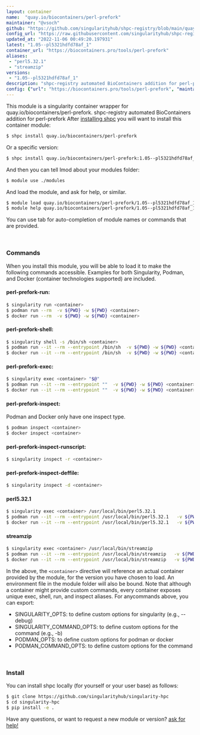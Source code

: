 ```yaml
---
layout: container
name:  "quay.io/biocontainers/perl-prefork"
maintainer: "@vsoch"
github: "https://github.com/singularityhub/shpc-registry/blob/main/quay.io/biocontainers/perl-prefork/container.yaml"
config_url: "https://raw.githubusercontent.com/singularityhub/shpc-registry/main/quay.io/biocontainers/perl-prefork/container.yaml"
updated_at: "2022-11-06 00:49:20.197931"
latest: "1.05--pl5321hdfd78af_1"
container_url: "https://biocontainers.pro/tools/perl-prefork"
aliases:
 - "perl5.32.1"
 - "streamzip"
versions:
 - "1.05--pl5321hdfd78af_1"
description: "shpc-registry automated BioContainers addition for perl-prefork"
config: {"url": "https://biocontainers.pro/tools/perl-prefork", "maintainer": "@vsoch", "description": "shpc-registry automated BioContainers addition for perl-prefork", "latest": {"1.05--pl5321hdfd78af_1": "sha256:daae900f335e605a5c920b9c808c44bf84fc437e10a33d10efcecb55f24c42be"}, "tags": {"1.05--pl5321hdfd78af_1": "sha256:daae900f335e605a5c920b9c808c44bf84fc437e10a33d10efcecb55f24c42be"}, "docker": "quay.io/biocontainers/perl-prefork", "aliases": {"perl5.32.1": "/usr/local/bin/perl5.32.1", "streamzip": "/usr/local/bin/streamzip"}}
---
```


This module is a singularity container wrapper for quay.io/biocontainers/perl-prefork.
shpc-registry automated BioContainers addition for perl-prefork
After [installing shpc](#install) you will want to install this container module:


```bash
$ shpc install quay.io/biocontainers/perl-prefork
```

Or a specific version:

```bash
$ shpc install quay.io/biocontainers/perl-prefork:1.05--pl5321hdfd78af_1
```

And then you can tell lmod about your modules folder:

```bash
$ module use ./modules
```

And load the module, and ask for help, or similar.

```bash
$ module load quay.io/biocontainers/perl-prefork/1.05--pl5321hdfd78af_1
$ module help quay.io/biocontainers/perl-prefork/1.05--pl5321hdfd78af_1
```

You can use tab for auto-completion of module names or commands that are provided.

<br>

### Commands

When you install this module, you will be able to load it to make the following commands accessible.
Examples for both Singularity, Podman, and Docker (container technologies supported) are included.

#### perl-prefork-run:

```bash
$ singularity run <container>
$ podman run --rm  -v ${PWD} -w ${PWD} <container>
$ docker run --rm  -v ${PWD} -w ${PWD} <container>
```

#### perl-prefork-shell:

```bash
$ singularity shell -s /bin/sh <container>
$ podman run --it --rm --entrypoint /bin/sh  -v ${PWD} -w ${PWD} <container>
$ docker run --it --rm --entrypoint /bin/sh  -v ${PWD} -w ${PWD} <container>
```

#### perl-prefork-exec:

```bash
$ singularity exec <container> "$@"
$ podman run --it --rm --entrypoint ""  -v ${PWD} -w ${PWD} <container> "$@"
$ docker run --it --rm --entrypoint ""  -v ${PWD} -w ${PWD} <container> "$@"
```

#### perl-prefork-inspect:

Podman and Docker only have one inspect type.

```bash
$ podman inspect <container>
$ docker inspect <container>
```

#### perl-prefork-inspect-runscript:

```bash
$ singularity inspect -r <container>
```

#### perl-prefork-inspect-deffile:

```bash
$ singularity inspect -d <container>
```


#### perl5.32.1

```bash
$ singularity exec <container> /usr/local/bin/perl5.32.1
$ podman run --it --rm --entrypoint /usr/local/bin/perl5.32.1   -v ${PWD} -w ${PWD} <container> -c " $@"
$ docker run --it --rm --entrypoint /usr/local/bin/perl5.32.1   -v ${PWD} -w ${PWD} <container> -c " $@"
```


#### streamzip

```bash
$ singularity exec <container> /usr/local/bin/streamzip
$ podman run --it --rm --entrypoint /usr/local/bin/streamzip   -v ${PWD} -w ${PWD} <container> -c " $@"
$ docker run --it --rm --entrypoint /usr/local/bin/streamzip   -v ${PWD} -w ${PWD} <container> -c " $@"
```



In the above, the `<container>` directive will reference an actual container provided
by the module, for the version you have chosen to load. An environment file in the
module folder will also be bound. Note that although a container
might provide custom commands, every container exposes unique exec, shell, run, and
inspect aliases. For anycommands above, you can export:

 - SINGULARITY_OPTS: to define custom options for singularity (e.g., --debug)
 - SINGULARITY_COMMAND_OPTS: to define custom options for the command (e.g., -b)
 - PODMAN_OPTS: to define custom options for podman or docker
 - PODMAN_COMMAND_OPTS: to define custom options for the command

<br>

### Install

You can install shpc locally (for yourself or your user base) as follows:

```bash
$ git clone https://github.com/singularityhub/singularity-hpc
$ cd singularity-hpc
$ pip install -e .
```

Have any questions, or want to request a new module or version? [ask for help!](https://github.com/singularityhub/singularity-hpc/issues)